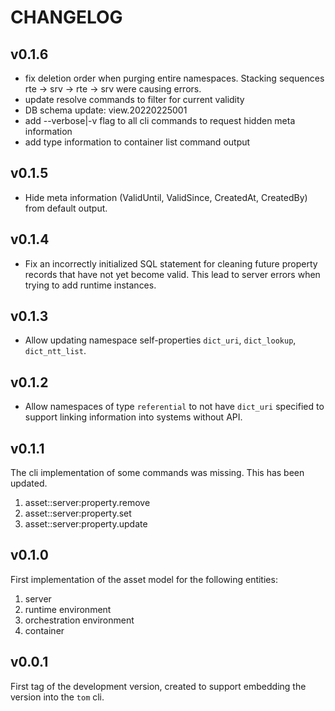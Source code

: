 # CHANGELOG

## v0.1.6

- fix deletion order when purging entire namespaces. Stacking sequences
  rte -> srv -> rte -> srv were causing errors.
- update resolve commands to filter for current validity
- DB schema update: view.20220225001
- add --verbose|-v flag to all cli commands to request hidden meta
  information
- add type information to container list command output

## v0.1.5

- Hide meta information (ValidUntil, ValidSince, CreatedAt, CreatedBy) from
  default output.

## v0.1.4

- Fix an incorrectly initialized SQL statement for cleaning future property
  records that have not yet become valid. This lead to server errors when
  trying to add runtime instances.

## v0.1.3

- Allow updating namespace self-properties `dict_uri`, `dict_lookup`, `dict_ntt_list`.

## v0.1.2

- Allow namespaces of type `referential` to not have `dict_uri` specified to
  support linking information into systems without API.

## v0.1.1

The cli implementation of some commands was missing. This has been updated.

1. asset::server:property.remove
2. asset::server:property.set
3. asset::server:property.update

## v0.1.0

First implementation of the asset model for the following entities:

1. server
2. runtime environment
3. orchestration environment
4. container

## v0.0.1

First tag of the development version, created to support embedding the
version into the `tom` cli.
